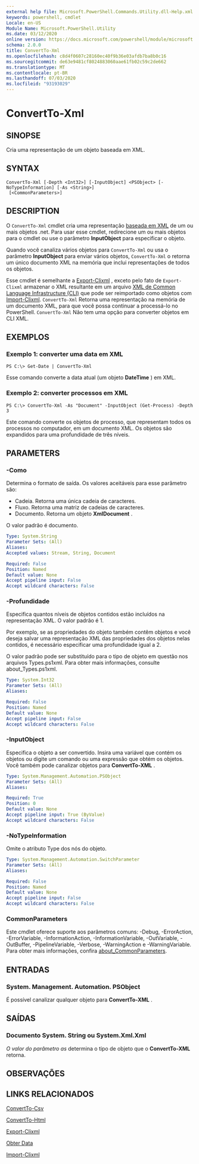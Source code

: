 ```yaml
---
external help file: Microsoft.PowerShell.Commands.Utility.dll-Help.xml
keywords: powershell, cmdlet
Locale: en-US
Module Name: Microsoft.PowerShell.Utility
ms.date: 03/12/2020
online version: https://docs.microsoft.com/powershell/module/microsoft.powershell.utility/convertto-xml?view=powershell-7&WT.mc_id=ps-gethelp
schema: 2.0.0
title: ConvertTo-Xml
ms.openlocfilehash: c8d4f0607c28160ec40f9b36e03afdb7ba8b0c16
ms.sourcegitcommit: de63e9481cf8024883060aae61fb02c59c2de662
ms.translationtype: MT
ms.contentlocale: pt-BR
ms.lasthandoff: 07/03/2020
ms.locfileid: "93193029"
---
```

# ConvertTo-Xml

## SINOPSE
Cria uma representação de um objeto baseada em XML.

## SYNTAX

```
ConvertTo-Xml [-Depth <Int32>] [-InputObject] <PSObject> [-NoTypeInformation] [-As <String>]
 [<CommonParameters>]
```

## DESCRIPTION

O `ConvertTo-Xml` cmdlet cria uma representação [baseada em XML](/dotnet/api/system.xml.xmldocument) de um ou mais objetos .net. Para usar esse cmdlet, redirecione um ou mais objetos para o cmdlet ou use o parâmetro **InputObject** para especificar o objeto.

Quando você canaliza vários objetos para `ConvertTo-Xml` ou usa o parâmetro **InputObject** para enviar vários objetos, `ConvertTo-Xml` o retorna um único documento XML na memória que inclui representações de todos os objetos.

Esse cmdlet é semelhante a [Export-Clixml](./Export-Clixml.md) , exceto pelo fato de `Export-Clixml` armazenar o XML resultante em um arquivo [XML de Common Language Infrastructure (CLI)](https://www.ecma-international.org/publications/standards/Ecma-335.htm) que pode ser reimportado como objetos com [Import-Clixml](./Import-Clixml.md). `ConvertTo-Xml` Retorna uma representação na memória de um documento XML, para que você possa continuar a processá-lo no PowerShell. `ConvertTo-Xml` Não tem uma opção para converter objetos em CLI XML.

## EXEMPLOS

### Exemplo 1: converter uma data em XML

```
PS C:\> Get-Date | ConvertTo-Xml
```

Esse comando converte a data atual (um objeto **DateTime** ) em XML.

### Exemplo 2: converter processos em XML

```
PS C:\> ConvertTo-Xml -As "Document" -InputObject (Get-Process) -Depth 3
```

Este comando converte os objetos de processo, que representam todos os processos no computador, em um documento XML. Os objetos são expandidos para uma profundidade de três níveis.

## PARAMETERS

### -Como

Determina o formato de saída.
Os valores aceitáveis para esse parâmetro são:

- Cadeia.
Retorna uma única cadeia de caracteres.
- Fluxo.
Retorna uma matriz de cadeias de caracteres.
- Documento.
Retorna um objeto **XmlDocument** .

O valor padrão é documento.

```yaml
Type: System.String
Parameter Sets: (All)
Aliases:
Accepted values: Stream, String, Document

Required: False
Position: Named
Default value: None
Accept pipeline input: False
Accept wildcard characters: False
```

### -Profundidade

Especifica quantos níveis de objetos contidos estão incluídos na representação XML. O valor padrão é 1.

Por exemplo, se as propriedades do objeto também contêm objetos e você deseja salvar uma representação XML das propriedades dos objetos nelas contidos, é necessário especificar uma profundidade igual a 2.

O valor padrão pode ser substituído para o tipo de objeto em questão nos arquivos Types.ps1xml. Para obter mais informações, consulte about_Types.ps1xml.

```yaml
Type: System.Int32
Parameter Sets: (All)
Aliases:

Required: False
Position: Named
Default value: None
Accept pipeline input: False
Accept wildcard characters: False
```

### -InputObject

Especifica o objeto a ser convertido. Insira uma variável que contém os objetos ou digite um comando ou uma expressão que obtém os objetos. Você também pode canalizar objetos para **ConvertTo-XML** .

```yaml
Type: System.Management.Automation.PSObject
Parameter Sets: (All)
Aliases:

Required: True
Position: 0
Default value: None
Accept pipeline input: True (ByValue)
Accept wildcard characters: False
```

### -NoTypeInformation

Omite o atributo Type dos nós do objeto.

```yaml
Type: System.Management.Automation.SwitchParameter
Parameter Sets: (All)
Aliases:

Required: False
Position: Named
Default value: None
Accept pipeline input: False
Accept wildcard characters: False
```

### CommonParameters

Este cmdlet oferece suporte aos parâmetros comuns: -Debug, -ErrorAction, -ErrorVariable, -InformationAction, -InformationVariable, -OutVariable, -OutBuffer, -PipelineVariable, -Verbose, -WarningAction e -WarningVariable. Para obter mais informações, confira [about_CommonParameters](https://go.microsoft.com/fwlink/?LinkID=113216).

## ENTRADAS

### System. Management. Automation. PSObject

É possível canalizar qualquer objeto para **ConvertTo-XML** .

## SAÍDAS

### Documento System. String ou System.Xml.Xml

*O valor do parâmetro as* determina o tipo de objeto que o **ConvertTo-XML** retorna.

## OBSERVAÇÕES

## LINKS RELACIONADOS

[ConvertTo-Csv](ConvertTo-Csv.md)

[ConvertTo-Html](ConvertTo-Html.md)

[Export-Clixml](Export-Clixml.md)

[Obter Data](Get-Date.md)

[Import-Clixml](Import-Clixml.md)
